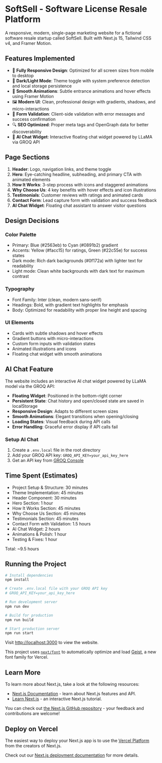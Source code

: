 # SoftSell - Software License Resale Platform

A responsive, modern, single-page marketing website for a fictional software resale startup called SoftSell. Built with Next.js 15, Tailwind CSS v4, and Framer Motion.

## Features Implemented

- 📱 **Fully Responsive Design**: Optimized for all screen sizes from mobile to desktop
- 🌙 **Dark/Light Mode**: Theme toggle with system preference detection and local storage persistence
- 💫 **Smooth Animations**: Subtle entrance animations and hover effects using Framer Motion
- 🖼️ **Modern UI**: Clean, professional design with gradients, shadows, and micro-interactions
- 📝 **Form Validation**: Client-side validation with error messages and success confirmation
- 🔍 **SEO Optimized**: Proper meta tags and OpenGraph data for better discoverability
- 🤖 **AI Chat Widget**: Interactive floating chat widget powered by LLaMA via GROQ API

## Page Sections

1. **Header**: Logo, navigation links, and theme toggle
2. **Hero**: Eye-catching headline, subheading, and primary CTA with animated elements
3. **How It Works**: 3-step process with icons and staggered animations
4. **Why Choose Us**: 4 key benefits with hover effects and icon illustrations
5. **Testimonials**: Customer reviews with ratings and animated cards
6. **Contact Form**: Lead capture form with validation and success feedback
7. **AI Chat Widget**: Floating chat assistant to answer visitor questions

## Design Decisions

### Color Palette
- Primary: Blue (#2563eb) to Cyan (#0891b2) gradient
- Accents: Yellow (#facc15) for ratings, Green (#22c55e) for success states
- Dark mode: Rich dark backgrounds (#0f172a) with lighter text for readability
- Light mode: Clean white backgrounds with dark text for maximum contrast

### Typography
- Font Family: Inter (clean, modern sans-serif)
- Headings: Bold, with gradient text highlights for emphasis
- Body: Optimized for readability with proper line height and spacing

### UI Elements
- Cards with subtle shadows and hover effects
- Gradient buttons with micro-interactions
- Custom form inputs with validation states
- Animated illustrations and icons
- Floating chat widget with smooth animations

## AI Chat Feature

The website includes an interactive AI chat widget powered by LLaMA model via the GROQ API:

- **Floating Widget**: Positioned in the bottom-right corner
- **Persistent State**: Chat history and open/closed state are saved in localStorage
- **Responsive Design**: Adapts to different screen sizes
- **Smooth Animations**: Elegant transitions when opening/closing
- **Loading States**: Visual feedback during API calls
- **Error Handling**: Graceful error display if API calls fail

### Setup AI Chat

1. Create a `.env.local` file in the root directory
2. Add your GROQ API key: `GROQ_API_KEY=your_api_key_here`
3. Get an API key from [GROQ Console](https://console.groq.com/)

## Time Spent (Estimates)

- Project Setup & Structure: 30 minutes
- Theme Implementation: 45 minutes
- Header Component: 30 minutes
- Hero Section: 1 hour
- How It Works Section: 45 minutes
- Why Choose Us Section: 45 minutes
- Testimonials Section: 45 minutes
- Contact Form with Validation: 1.5 hours
- AI Chat Widget: 2 hours
- Animations & Polish: 1 hour
- Testing & Fixes: 1 hour

Total: ~9.5 hours

## Running the Project

```bash
# Install dependencies
npm install

# Create .env.local file with your GROQ API key
# GROQ_API_KEY=your_api_key_here

# Run development server
npm run dev

# Build for production
npm run build

# Start production server
npm run start
```

Visit [http://localhost:3000](http://localhost:3000) to view the website.

This project uses [`next/font`](https://nextjs.org/docs/app/building-your-application/optimizing/fonts) to automatically optimize and load [Geist](https://vercel.com/font), a new font family for Vercel.

## Learn More

To learn more about Next.js, take a look at the following resources:

- [Next.js Documentation](https://nextjs.org/docs) - learn about Next.js features and API.
- [Learn Next.js](https://nextjs.org/learn) - an interactive Next.js tutorial.

You can check out [the Next.js GitHub repository](https://github.com/vercel/next.js) - your feedback and contributions are welcome!

## Deploy on Vercel

The easiest way to deploy your Next.js app is to use the [Vercel Platform](https://vercel.com/new?utm_medium=default-template&filter=next.js&utm_source=create-next-app&utm_campaign=create-next-app-readme) from the creators of Next.js.

Check out our [Next.js deployment documentation](https://nextjs.org/docs/app/building-your-application/deploying) for more details.
